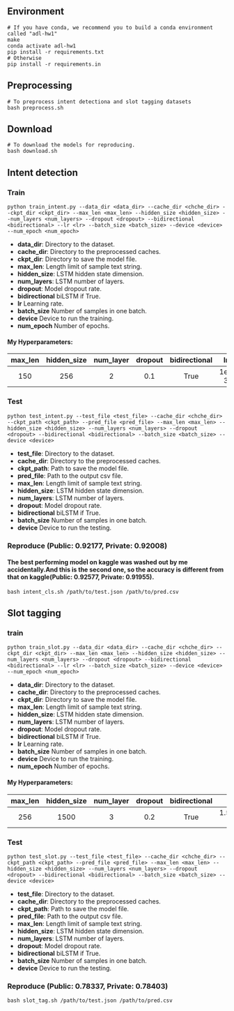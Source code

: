 ## Environment
```shell
# If you have conda, we recommend you to build a conda environment called "adl-hw1"
make
conda activate adl-hw1
pip install -r requirements.txt
# Otherwise
pip install -r requirements.in
```

## Preprocessing
```shell
# To preprocess intent detectiona and slot tagging datasets
bash preprocess.sh
```

## Download
```shell
# To download the models for reproducing.
bash download.sh
```

## Intent detection

### Train
```shell
python train_intent.py --data_dir <data_dir> --cache_dir <chche_dir> --ckpt_dir <ckpt_dir> --max_len <max_len> --hidden_size <hidden_size> --num_layers <num_layers> --dropout <dropout> --bidirectional <bidirectional> --lr <lr> --batch_size <batch_size> --device <device> --num_epoch <num_epoch>
```
* **data_dir**: Directory to the dataset.
* **cache_dir**: Directory to the preprocessed caches.
* **ckpt_dir**: Directory to save the model file.
* **max_len**: Length limit of sample text string.
* **hidden_size**: LSTM hidden state dimension.
* **num_layers**: LSTM number of layers.
* **dropout**: Model dropout rate.
* **bidirectional** biLSTM if True.
* **lr** Learning rate.
* **batch_size** Number of samples in one batch.
* **device** Device to run the training.
* **num_epoch** Number of epochs.
#### My Hyperparameters:
|max_len|hidden_size|num_layer|dropout|bidirectional|lr|batch_size|num_epoch|
|:-:|:-:|:-:|:-:|:-:|:-:|:-:|:-:|
|150|256|2|0.1|True|1e-3|64|150|


### Test
```shell
python test_intent.py --test_file <test_file> --cache_dir <chche_dir> --ckpt_path <ckpt_path> --pred_file <pred_file> --max_len <max_len> --hidden_size <hidden_size> --num_layers <num_layers> --dropout <dropout> --bidirectional <bidirectional> --batch_size <batch_size> --device <device>
```
* **test_file**: Directory to the dataset.
* **cache_dir**: Directory to the preprocessed caches.
* **ckpt_path**: Path to save the model file.
* **pred_file**: Path to the output csv file.
* **max_len**: Length limit of sample text string.
* **hidden_size**: LSTM hidden state dimension.
* **num_layers**: LSTM number of layers.
* **dropout**: Model dropout rate.
* **bidirectional** biLSTM if True.
* **batch_size** Number of samples in one batch.
* **device** Device to run the testing.

### Reproduce (Public: 0.92177, Private: 0.92008)
#### The best performing model on kaggle was washed out by me accidentally.And this is the second one, so the accuracy is different from that on kaggle(Public: 0.92577, Private: 0.91955).
```shell
bash intent_cls.sh /path/to/test.json /path/to/pred.csv
```

## Slot tagging

### train
```shell
python train_slot.py --data_dir <data_dir> --cache_dir <chche_dir> --ckpt_dir <ckpt_dir> --max_len <max_len> --hidden_size <hidden_size> --num_layers <num_layers> --dropout <dropout> --bidirectional <bidirectional> --lr <lr> --batch_size <batch_size> --device <device> --num_epoch <num_epoch>
```
* **data_dir**: Directory to the dataset.
* **cache_dir**: Directory to the preprocessed caches.
* **ckpt_dir**: Directory to save the model file.
* **max_len**: Length limit of sample text string.
* **hidden_size**: LSTM hidden state dimension.
* **num_layers**: LSTM number of layers.
* **dropout**: Model dropout rate.
* **bidirectional** biLSTM if True.
* **lr** Learning rate.
* **batch_size** Number of samples in one batch.
* **device** Device to run the training.
* **num_epoch** Number of epochs.
#### My Hyperparameters:
|max_len|hidden_size|num_layer|dropout|bidirectional|lr|batch_size|num_epoch|
|:-:|:-:|:-:|:-:|:-:|:-:|:-:|:-:|
|256|1500|3|0.2|True|1.5*1e-3|64|100|

### Test
```shell
python test_slot.py --test_file <test_file> --cache_dir <chche_dir> --ckpt_path <ckpt_path> --pred_file <pred_file> --max_len <max_len> --hidden_size <hidden_size> --num_layers <num_layers> --dropout <dropout> --bidirectional <bidirectional> --batch_size <batch_size> --device <device>
```
* **test_file**: Directory to the dataset.
* **cache_dir**: Directory to the preprocessed caches.
* **ckpt_path**: Path to save the model file.
* **pred_file**: Path to the output csv file.
* **max_len**: Length limit of sample text string.
* **hidden_size**: LSTM hidden state dimension.
* **num_layers**: LSTM number of layers.
* **dropout**: Model dropout rate.
* **bidirectional** biLSTM if True.
* **batch_size** Number of samples in one batch.
* **device** Device to run the testing.

### Reproduce (Public: 0.78337, Private: 0.78403)
```shell
bash slot_tag.sh /path/to/test.json /path/to/pred.csv
```